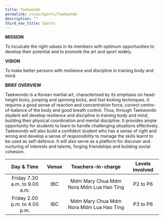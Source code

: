 ```yaml
---
title: Taekwondo
permalink: /ccas/Sports/Taekwondo
description: ""
third_nav_title: Sports
---
```

**MISSION**   
  
To inculcate the right values in its members with optimum opportunities to develop their potential and to promote the art and sport widely.   
  
**VISION**   
  
To make better persons with resilience and discipline in training body and mind.    
  
**BRIEF OVERVIEW**   
  
Taekwondo is a Korean martial art, characterised by its emphasis on head-height kicks, jumping and spinning kicks, and fast kicking techniques. It requires a good sense of reaction and concentration force, correct centre-of-balance of the body and good breath control. Thus, through Taekwondo student will develop resilience and discipline in training body and mind, building their physical coordination and mental discipline. It provides ample opportunity for students to learn to handle challenging situations effectively. Taekwondo will also build a confident student who has a sense of right and wrong and develop a sense of responsibility to manage the skills learnt to be used as self-defence. It will also serve as a platform for discover and nurturing of interests and talents, forging friendships and building social cohesion.

| Day & Time | Venue | Teachers-in-charge | Levels involved |
|:---:|:---:|:---:|:---:|
| Friday 7.30 a.m. to 9.00 a.m. | IBC | Mdm Mary Chua  Mdm Nora Mdm Lua Hao Ting  | P2 to P6 |
| Friday 2.00 p.m. to 4.00 p.m.   | IBC | Mdm Mary Chua Mdm Nora Mdm Lua Hao Ting | P3 to P6 |


